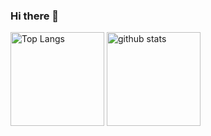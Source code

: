 ### Hi there 👋

<!--
**koki-table/koki-table** is a ✨ _special_ ✨ repository because its `README.md` (this file) appears on your GitHub profile.

Here are some ideas to get you started:

- 🔭 I’m currently working on ...
- 🌱 I’m currently learning ...
- 👯 I’m looking to collaborate on ...
- 🤔 I’m looking for help with ...
- 💬 Ask me about ...
- 📫 How to reach me: ...
- 😄 Pronouns: ...
- ⚡ Fun fact: ...
-->

<p align="left"> 
  <img alt="Top Langs" height="150px" src="https://github-readme-stats-git-master-koki-table.vercel.app/api/top-langs/?username=koki-table&layout=compact&show_icons=true&theme=dracula" />
  <img alt="github stats" height="150px" src="https://github-readme-stats-git-master-koki-table.vercel.app/api?username=koki-table&theme=dracula&show_icons=ture" />
</p>
